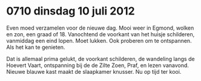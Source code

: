 # 0710 dinsdag 10 juli 2012
Even moed verzamelen voor de nieuwe dag. Mooi weer in Egmond, wolken en zon, een graad of 18. Vanochtend de voorkant van het huisje schilderen, vanmiddag een eind lopen. Moet lukken. Ook proberen om te ontspannen. Als het kan te genieten.

Dat is allemaal prima gelukt, de voorkant schilderen, de wandeling langs de Hoevert Vaart, ontspanning bij de de Zilte Zoen, Praf, en lezen vanavond. Nieuwe blauwe kast maakt de slaapkamer knusser. Nu op tijd ter kooi.

